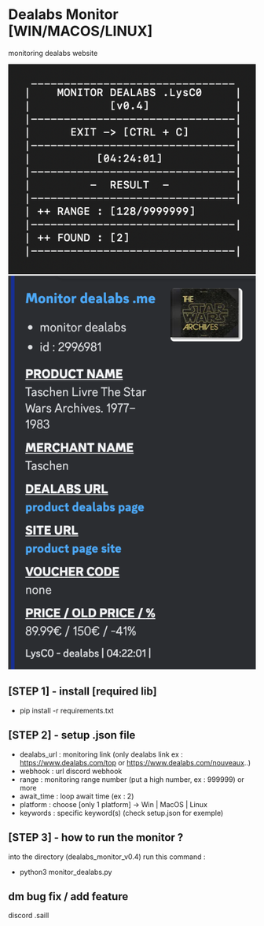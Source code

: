# Dealabs Monitor [WIN/MACOS/LINUX]

monitoring dealabs website 

![info](img/info.png)
![info](img/webhook.png)

## [STEP 1] - install [required lib]

- pip install -r requirements.txt

## [STEP 2] - setup .json file

- dealabs_url : monitoring link (only dealabs link ex : https://www.dealabs.com/top or https://www.dealabs.com/nouveaux..)
- webhook : url discord webhook
- range : monitoring range number (put a high number, ex : 999999) or more 
- await_time : loop await time (ex : 2)
- platform : choose [only 1 platform] -> Win | MacOS | Linux
- keywords : specific keyword(s) (check setup.json for exemple)

## [STEP 3] - how to run the monitor ? ##

into the directory (dealabs_monitor_v0.4) run this command :
- python3 monitor_dealabs.py

## dm bug fix / add feature ##
discord  .saill
